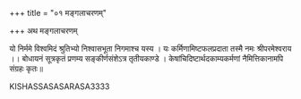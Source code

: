 +++
title = "०१ मङ्गलाचरणम्"

+++
अथ मङ्गलाचरणम्

यो निर्ममे विश्वमिदं श्रुतिभ्यो निश्वासभूता निगमाश्च यस्य । यः कर्मिणामिष्टफलप्रदाता तस्मै नमः श्रीपरमेश्वराय ।। बोधायनं सूत्रकृतं प्रणम्य सङ्कीर्णसंशेऽत्र तृतीयकाण्डे । केषांचिदिष्टार्थदकाम्यकर्मणां नैमित्तिकानामपि संग्रहः कृतः॥

KISHASSASASARASA3333
